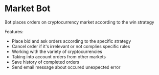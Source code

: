 # Market Bot
Bot places orders on cryptocurrency market according to the win strategy

Features:
- Place bid and ask orders according to the specific strategy
- Cancel order if it's irrelevant or not complies specific rules
- Working with the variety of cryptocurrencies
- Taking into account orders from other markets
- Save history of completed orders
- Send email message about occured unexpected error  
